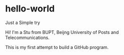 # hello-world
Just a Simple try

Hi! I'm a Stu from BUPT, Beijng University of Posts and Telecommunications.

This is my first attempt to build a GitHub program.


